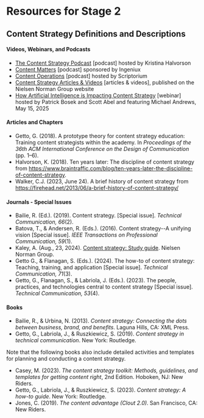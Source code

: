 # Resources for Stage 2

## Content Strategy Definitions and Descriptions

#### Videos, Webinars, and Podcasts
* [The Content Strategy Podcast](https://www.braintraffic.com/podcast) [podcast] hosted by Kristina Halvorson
* [Content Matters](https://creators.spotify.com/pod/profile/content-matters/) [podcast] sponsored by Ingeniux
* [Content Operations](https://www.scriptorium.com/category/podcast/) [podcast] hosted by Scriptorium
* [Content Strategy Articles & Videos](https://www.nngroup.com/topic/content-strategy/) [articles & videos], published on the Nielsen Norman Group website
* [How Artificial Intelligence is Impacting Content Strategy](https://www.brighttalk.com/webcast/9273/633289?q=%22Coffee%20and%20Content%22) [webinar] hosted by Patrick Bosek and Scott Abel and featuring Michael Andrews, May 15, 2025

#### Articles and Chapters
* Getto, G. (2018). A prototype theory for content strategy education: Training content strategists within the academy. In *Proceedings of the 36th ACM International Conference on the Design of Communication* (pp. 1–6).
* Halvorson, K. (2018). Ten years later: The discipline of content strategy from https://www.braintraffic.com/blog/ten-years-later-the-discipline-of-content-strategy.
* Walker, C.J. (2023, June 24). A brief history of content strategy from https://firehead.net/2013/06/a-brief-history-of-content-strategy/

#### Journals - Special Issues
* Bailie, R. (Ed.). (2019). Content strategy. [Special issue]. *Technical Communication, 66*(2).
* Batova, T., & Andersen, R. (Eds.). (2016). Content strategy--A unifying vision [Special issue]. *IEEE Transactions on Professional Communication, 59*(1).
* Kaley, A. (Aug., 23, 2024). [Content strategy: Study guide](https://www.nngroup.com/articles/content-strategy-study-guide/). Nielsen Norman Group. 
* Getto G., & Flanagan, S. (Eds.). (2024). The how-to of content strategy: Teaching, training, and application [Special issue]. *Technical Communication, 71*(3).
* Getto, G., Flanagan, S., & Labriola, J. (Eds.). (2023). The people, practices, and technologies central to content strategy [Special issue]. *Technical Communication, 53*(4).

#### Books
* Bailie, R., & Urbina, N. (2013). *Content strategy: Connecting the dots between business, brand, and benefits*. Laguna Hills, CA: XML Press.
* Getto, G., Labriola, J., & Ruszkiewicz, S. (2019). *Content strategy in technical communication*. New York: Routledge.
  
Note that the following books also include detailed activities and templates for planning and conducting a content strategy.
* Casey, M. (2023). *The content strategy toolkit: Methods, guidelines, and templates for getting content right*, 2nd Edition. Hoboken, NJ: New Riders.
* Getto, G., Labriola, J., & Ruszkiewicz, S. (2023). *Content strategy: A how-to guide*. New York: 
Routledge.
* Jones, C. (2019). *The content advantage (Clout 2.0)*. San Francisco, CA: New Riders.


